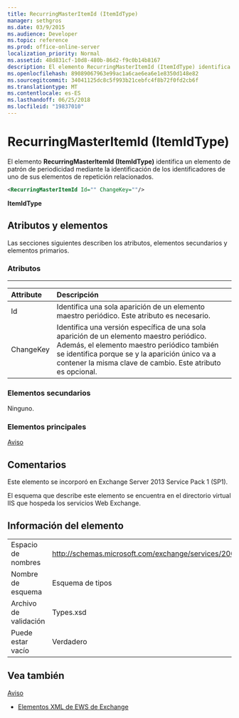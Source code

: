 ```yaml
---
title: RecurringMasterItemId (ItemIdType)
manager: sethgros
ms.date: 03/9/2015
ms.audience: Developer
ms.topic: reference
ms.prod: office-online-server
localization_priority: Normal
ms.assetid: 48d831cf-10d8-480b-86d2-f9c0b14b8167
description: El elemento RecurringMasterItemId (ItemIdType) identifica un elemento de patrón de periodicidad mediante la identificación de los identificadores de uno de sus elementos de repetición relacionados.
ms.openlocfilehash: 89089067963e99ac1a6cae6ea6e1e8350d148e82
ms.sourcegitcommit: 34041125dc8c5f993b21cebfc4f8b72f0fd2cb6f
ms.translationtype: MT
ms.contentlocale: es-ES
ms.lasthandoff: 06/25/2018
ms.locfileid: "19837010"
---
```

# <a name="recurringmasteritemid-itemidtype"></a>RecurringMasterItemId (ItemIdType)

El elemento **RecurringMasterItemId (ItemIdType)** identifica un elemento de patrón de periodicidad mediante la identificación de los identificadores de uno de sus elementos de repetición relacionados. 
  
```XML
<RecurringMasterItemId Id="" ChangeKey=""/>
```

 **ItemIdType**
## <a name="attributes-and-elements"></a>Atributos y elementos

Las secciones siguientes describen los atributos, elementos secundarios y elementos primarios.
  
### <a name="attributes"></a>Atributos

****

|**Attribute**|**Descripción**|
|:-----|:-----|
|Id  <br/> |Identifica una sola aparición de un elemento maestro periódico. Este atributo es necesario.  <br/> |
|ChangeKey  <br/> |Identifica una versión específica de una sola aparición de un elemento maestro periódico. Además, el elemento maestro periódico también se identifica porque se y la aparición único va a contener la misma clave de cambio. Este atributo es opcional.  <br/> |
   
### <a name="child-elements"></a>Elementos secundarios

Ninguno.
  
### <a name="parent-elements"></a>Elementos principales

[Aviso](reminder.md)
  
## <a name="remarks"></a>Comentarios

Este elemento se incorporó en Exchange Server 2013 Service Pack 1 (SP1).
  
El esquema que describe este elemento se encuentra en el directorio virtual IIS que hospeda los servicios Web Exchange.
  
## <a name="element-information"></a>Información del elemento

|||
|:-----|:-----|
|Espacio de nombres  <br/> |http://schemas.microsoft.com/exchange/services/2006/types  <br/> |
|Nombre de esquema  <br/> |Esquema de tipos  <br/> |
|Archivo de validación  <br/> |Types.xsd  <br/> |
|Puede estar vacío  <br/> |Verdadero  <br/> |
   
## <a name="see-also"></a>Vea también



[Aviso](reminder.md)


- [Elementos XML de EWS de Exchange](ews-xml-elements-in-exchange.md)

